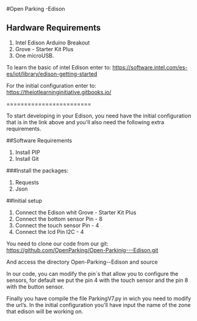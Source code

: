 #Open Parking -Edison

## Hardware Requirements
1. Intel Edison Arduino Breakout
2. Grove - Starter Kit Plus
3. One microUSB.

To learn the basic of intel Edison enter to:
https://software.intel.com/es-es/iot/library/edison-getting-started

For the initial configuration enter to:
https://theiotlearninginitiative.gitbooks.io/

========================

To start developing in your Edison, you need have the initial configuration that is in the link above and you'll also need the following extra requirements.

##Software Requirements
1. Install PIP
2. Install Git

###Install the packages:
1. Requests
2. Json

##Initial setup
1. Connect the Edison whit Grove - Starter Kit Plus
2. Connect the bottom sensor Pin - 8 
3. Connect the touch sensor Pin - 4
4. Connect the lcd Pin I2C - 4

You need to clone our code from our git: 
https://github.com/OpenParking/Open-Parkinig---Edison.git

And access the directory Open-Parking--Edison and source

In our code, you can modify the pin´s that allow you to configure the sensors, for default we put the pin 4 with the touch sensor and the pin 8 with the button sensor.

Finally you have compile the file ParkingV7.py in wich you need to modify the url’s. 
In the initial configuration you'll have input the name of the zone that edison will be working on.

